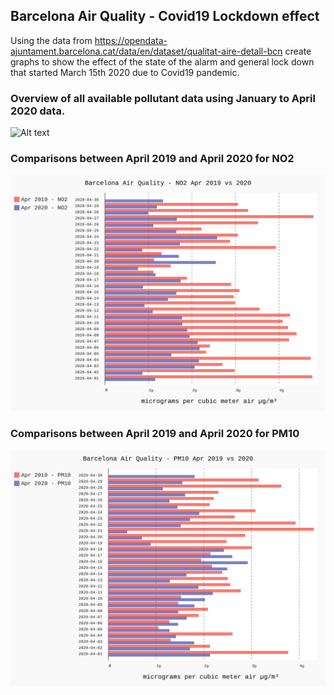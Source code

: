 Barcelona Air Quality - Covid19 Lockdown effect
-----------------------------------------------

Using the data from https://opendata-ajuntament.barcelona.cat/data/en/dataset/qualitat-aire-detall-bcn create graphs to show the effect of the state of the alarm and general lock down that started March 15th 2020 due to Covid19 pandemic.

### Overview of all available pollutant data using January to April 2020 data.
![Alt text](./output/airquality_overview_2020_Jan-Apr.svg.svg)

### Comparisons between April 2019 and April 2020 for NO2
![Alt text](./output/airquality_apr19-20-NO2.svg)

### Comparisons between April 2019 and April 2020 for PM10
![Alt text](./output/airquality_apr19-20-PM10.svg)